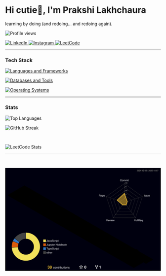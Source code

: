 # Hi cutie👋, I'm Prakshi Lakhchaura

learning by doing (and redoing... and redoing again).

<p align="left">
  <img src="https://komarev.com/ghpvc/?username=Prakshi16&label=Profile%20views&color=ff0055&style=flat" alt="Profile views" />
</p>

<p align="left">
  <a href="https://www.linkedin.com/in/prakshi-lak/">
    <img src="https://img.shields.io/badge/LinkedIn-prakshi--lak-0A66C2?style=flat&logo=linkedin&logoColor=white" alt="LinkedIn" />
  </a>
  <!-- <a href="https://github.com/Prakshi16">
    <img src="https://img.shields.io/badge/GitHub-Prakshi16-181717?style=flat&logo=github&logoColor=white" alt="GitHub" />
  </a> -->
  <a href="https://www.instagram.com/_prakshiii_/">
    <img src="https://img.shields.io/badge/Instagram-_prakshiii_-E4405F?style=flat&logo=instagram&logoColor=white" alt="Instagram" />
  </a>
  <a href="https://leetcode.com/u/Prakshi_Lakhchaura/">
    <img src="https://img.shields.io/badge/LeetCode-Prakshi_Lakhchaura-green?style=flat&logo=leetcode&logoColor=white" alt="LeetCode" />
  </a>
</p>

---

### Tech Stack

<p>
  <a href="https://skillicons.dev">
    <img src="https://skillicons.dev/icons?i=python,express,react,c,java&theme=dark&perline=7" alt="Languages and Frameworks" />
  </a>
</p>

<p>
  <a href="https://skillicons.dev">
    <img src="https://skillicons.dev/icons?i=mongodb,mysql,supabase,git,vscode,powerbi&theme=dark&perline=8" alt="Databases and Tools" />
  </a>
</p>

<p>
  <a href="https://skillicons.dev">
    <img src="https://skillicons.dev/icons?i=windows,ubuntu&theme=dark&perline=6" alt="Operating Systems" />
  </a>
</p>

---

### Stats

<p>
  <img height="165" src="https://github-readme-stats.vercel.app/api/top-langs?username=Prakshi16&layout=compact&theme=radical&hide_border=true" alt="Top Languages" />
</p>

<p align="left">
  <img src="https://github-readme-streak-stats.herokuapp.com?user=Prakshi16&theme=radical&hide_border=true" alt="GitHub Streak" />
</p>

<br>

![LeetCode Stats](https://leetcard.jacoblin.cool/Prakshi_Lakhchaura?theme=radical)

---

<br>

![3D Contributions](./profile-3d-contrib/profile-night-rainbow.svg)
